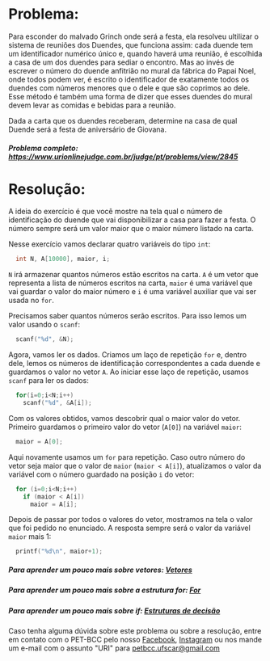 # Problema:

Para esconder do malvado Grinch onde será a festa, ela resolveu ultilizar o sistema de reuniões dos Duendes, que funciona assim: cada duende tem um identificador numérico único e, quando haverá uma reunião, é escolhida a casa de um dos duendes para sediar o encontro. Mas ao invés de escrever o número do duende anfitrião no mural da fábrica do Papai Noel, onde todos podem ver, é escrito o identificador de exatamente todos os duendes com números menores que o dele e que são coprimos ao dele. Esse método é também uma forma de dizer que esses duendes do mural devem levar as comidas e bebidas para a reunião.

Dada a carta que os duendes receberam, determine na casa de qual Duende será a festa de aniversário de Giovana.

##### Problema completo: https://www.urionlinejudge.com.br/judge/pt/problems/view/2845

# Resolução:

A ideia do exercício é que você mostre na tela qual o número de identificação do duende que vai disponibilizar a casa para fazer a festa. O número sempre será um valor maior que o maior número listado na carta.

Nesse exercício vamos declarar quatro variáveis do tipo `int`:
```c
  int N, A[10000], maior, i;
```
`N` irá armazenar quantos números estão escritos na carta. `A` é um vetor que representa a lista de números escritos na carta, `maior` é uma variável que vai guardar o valor do maior número e `i` é uma variável auxiliar que vai ser usada no `for`.

Precisamos saber quantos números serão escritos. Para isso lemos um valor usando o `scanf`:
```c
  scanf("%d", &N);
```
Agora, vamos ler os dados. Criamos um laço de repetição `for` e, dentro dele, lemos os números de identificação correspondentes a cada duende e guardamos o valor no vetor `A`. Ao iniciar esse laço de repetição, usamos `scanf` para ler os dados:
```c
  for(i=0;i<N;i++)
    scanf("%d", &A[i]);
```
Com os valores obtidos, vamos descobrir qual o maior valor do vetor. Primeiro guardamos o primeiro valor do vetor (`A[0]`) na variável `maior`:
```c
  maior = A[0];
```
Aqui novamente usamos um `for` para repetição. Caso outro número do vetor seja maior que o valor de `maior` (`maior < A[i]`), atualizamos o valor da variável com o número guardado na posição `i` do vetor:
```c
  for (i=0;i<N;i++)
    if (maior < A[i])
      maior = A[i];
```
Depois de passar por todos o valores do vetor, mostramos na tela o valor que foi pedido no enunciado. A resposta sempre será o valor da variável `maior` mais 1:
```c
  printf("%d\n", maior+1);
```

##### Para aprender um pouco mais sobre vetores: [Vetores](http://linguagemc.com.br/vetores-ou-arrays-em-linguagem-c/)
##### Para aprender um pouco mais sobre a estrutura for: [For](http://linguagemc.com.br/a-estrutura-de-repeticao-for-em-c/)
##### Para aprender um pouco mais sobre if: [Estruturas de decisão](http://linguagemc.com.br/estrutura-de-decisao-if-em-linguagem-c/)

Caso tenha alguma dúvida sobre este problema ou sobre a resolução, entre em contato com o PET-BCC pelo nosso
[Facebook](https://www.facebook.com/petbcc/),
[Instagram](https://www.instagram.com/petbcc.ufscar/)
ou nos mande um e-mail com o assunto "URI" para  petbcc.ufscar@gmail.com

